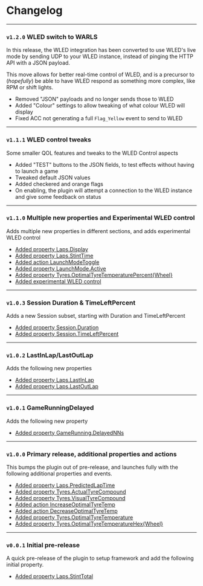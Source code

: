 # Changelog

---

### `v1.2.0` WLED switch to WARLS

In this release, the WLED integration has been converted to use WLED's live mode by
sending UDP to your WLED instance, instead of pinging the HTTP API with a JSON payload.

This move allows for better real-time control of WLED, and is a precursor to (_hopefully_)
be able to have WLED respond as something more complex, like RPM or shift lights.

- Removed "JSON" payloads and no longer sends those to WLED
- Added "Colour" settings to allow tweaking of what colour WLED will display
- Fixed ACC not generating a full `Flag_Yellow` event to send to WLED

---

### `v1.1.1` WLED control tweaks

Some smaller QOL features and tweaks to the WLED Control aspects

- Added "TEST" buttons to the JSON fields, to test effects without having to launch a game
- Tweaked default JSON values
- Added checkered and orange flags
- On enabling, the plugin will attempt a connection to the WLED instance and give some feedback on status

---

### `v1.1.0` Multiple new properties and Experimental WLED control

Adds multiple new properties in different sections, and adds experimental WLED control

- [Added property Laps.Display](/features/laps#display)
- [Added property Laps.StintTime](/features/laps#stint-time)
- [Added action LaunchModeToggle](/features/launch-mode#launch-mode-toggle)
- [Added property LaunchMode.Active](/features/launch-mode#active)
- [Added property Tyres.OptimalTyreTemperaturePercent{Wheel}](/features/tyre-temperature#optimal-tyre-temperature-represented-as-a-percent)
- [Added experimental WLED control](/features/wled-control)

---

### `v1.0.3` Session Duration & TimeLeftPercent

Adds a new Session subset, starting with Duration and TimeLeftPercent

- [Added property Session.Duration](/features/session#duration)
- [Added property Session.TimeLeftPercent](/features/session#time-left-as-percent)

---

### `v1.0.2` LastInLap/LastOutLap

Adds the following new properties

- [Added property Laps.LastInLap](/features/laps#last-in-lap)
- [Added property Laps.LastOutLap](/features/laps#last-out-lap)

---

### `v1.0.1` GameRunningDelayed

Adds the following new property

- [Added property GameRunning.DelayedNNs](/features/game-running-delayed#game-running-delayed-by-n-seconds)

---

### `v1.0.0` Primary release, additional properties and actions

This bumps the plugin out of pre-release, and launches fully with the following
additional properties and events.

- [Added property Laps.PredictedLapTime](/features/laps#predicted-lap-time)
- [Added property Tyres.ActualTyreCompound](/features/tyre-compound#actual-tyre-compound)
- [Added property Tyres.VisualTyreCompound](/features/tyre-compound#visual-tyre-compound)
- [Added action IncreaseOptimalTyreTemp](/features/tyre-temperature#increase-or-decrease-optimal-tyre-temperature)
- [Added action DecreaseOptimalTyreTemp](/features/tyre-temperature#increase-or-decrease-optimal-tyre-temperature)
- [Added property Tyres.OptimalTyreTemperature](/features/tyre-temperature#optimal-tyre-temperature)
- [Added property Tyres.OptimalTyreTemperatureHex{Wheel}](/features/tyre-temperature#optimal-tyre-temperature-represented-as-a-hex-colour)

---

### `v0.0.1` Initial pre-release

A quick pre-release of the plugin to setup framework and add the following
initial property.

- [Added property Laps.StintTotal](/features/laps#stint-total)
